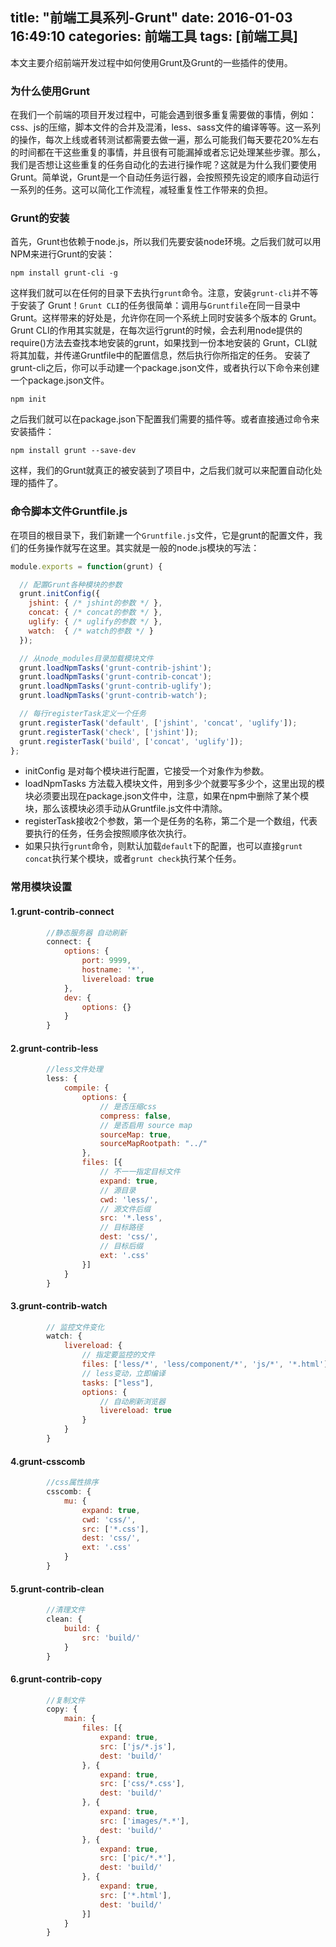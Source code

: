 title: "前端工具系列-Grunt"
date: 2016-01-03 16:49:10
categories: 前端工具
tags: [前端工具]
---
本文主要介绍前端开发过程中如何使用Grunt及Grunt的一些插件的使用。
<!--more-->
### 为什么使用Grunt
在我们一个前端的项目开发过程中，可能会遇到很多重复需要做的事情，例如：css、js的压缩，脚本文件的合并及混淆，less、sass文件的编译等等。这一系列的操作，每次上线或者转测试都需要去做一遍，那么可能我们每天要花20%左右的时间都在干这些重复的事情，并且很有可能漏掉或者忘记处理某些步骤。那么，我们是否想让这些重复的任务自动化的去进行操作呢？这就是为什么我们要使用Grunt。简单说，Grunt是一个自动任务运行器，会按照预先设定的顺序自动运行一系列的任务。这可以简化工作流程，减轻重复性工作带来的负担。

### Grunt的安装
首先，Grunt也依赖于node.js，所以我们先要安装node环境。之后我们就可以用NPM来进行Grunt的安装：
```shell
npm install grunt-cli -g
```
这样我们就可以在任何的目录下去执行`grunt`命令。注意，安装`grunt-cli`并不等于安装了 Grunt！`Grunt CLI`的任务很简单：调用与`Gruntfile`在同一目录中 Grunt。这样带来的好处是，允许你在同一个系统上同时安装多个版本的 Grunt。Grunt CLI的作用其实就是，在每次运行grunt的时候，会去利用node提供的require()方法去查找本地安装的grunt，如果找到一份本地安装的 Grunt，CLI就将其加载，并传递Gruntfile中的配置信息，然后执行你所指定的任务。
安装了grunt-cli之后，你可以手动建一个package.json文件，或者执行以下命令来创建一个package.json文件。
```shell
npm init
```
之后我们就可以在package.json下配置我们需要的插件等。或者直接通过命令来安装插件：
```shell
npm install grunt --save-dev
```
这样，我们的Grunt就真正的被安装到了项目中，之后我们就可以来配置自动化处理的插件了。

### 命令脚本文件Gruntfile.js
在项目的根目录下，我们新建一个`Gruntfile.js`文件，它是grunt的配置文件，我们的任务操作就写在这里。其实就是一般的node.js模块的写法：
```javascript
module.exports = function(grunt) {

  // 配置Grunt各种模块的参数
  grunt.initConfig({
    jshint: { /* jshint的参数 */ },
    concat: { /* concat的参数 */ },
    uglify: { /* uglify的参数 */ },
    watch:  { /* watch的参数 */ }
  });

  // 从node_modules目录加载模块文件
  grunt.loadNpmTasks('grunt-contrib-jshint');
  grunt.loadNpmTasks('grunt-contrib-concat');
  grunt.loadNpmTasks('grunt-contrib-uglify');
  grunt.loadNpmTasks('grunt-contrib-watch');

  // 每行registerTask定义一个任务
  grunt.registerTask('default', ['jshint', 'concat', 'uglify']);
  grunt.registerTask('check', ['jshint']);
  grunt.registerTask('build', ['concat', 'uglify']);
};
```
* initConfig 是对每个模块进行配置，它接受一个对象作为参数。
* loadNpmTasks 方法载入模块文件，用到多少个就要写多少个，这里出现的模块必须要出现在package.json文件中，注意，如果在npm中删除了某个模块，那么该模块必须手动从Gruntfile.js文件中清除。
* registerTask接收2个参数，第一个是任务的名称，第二个是一个数组，代表要执行的任务，任务会按照顺序依次执行。
* 如果只执行`grunt`命令，则默认加载`default`下的配置，也可以直接`grunt concat`执行某个模块，或者`grunt check`执行某个任务。

### 常用模块设置
#### 1.grunt-contrib-connect
```javascript
		//静态服务器 自动刷新
        connect: {
            options: {
                port: 9999,
                hostname: '*',
                livereload: true
            },
            dev: {
                options: {}
            }
        }
```

#### 2.grunt-contrib-less
```javascript
		//less文件处理
        less: {
            compile: {
                options: {
                    // 是否压缩css
                    compress: false,
                    // 是否启用 source map
                    sourceMap: true,
                    sourceMapRootpath: "../"
                },
                files: [{
                    // 不一一指定目标文件
                    expand: true,
                    // 源目录
                    cwd: 'less/',
                    // 源文件后缀
                    src: '*.less',
                    // 目标路径
                    dest: 'css/',
                    // 目标后缀
                    ext: '.css'
                }]
            }
        }
```

#### 3.grunt-contrib-watch
```javascript
		// 监控文件变化
        watch: {
            livereload: {
                // 指定要监控的文件
                files: ['less/*', 'less/component/*', 'js/*', '*.html'],
                // less变动，立即编译
                tasks: ["less"],
                options: {
                    // 自动刷新浏览器
                    livereload: true
                }
            }
        }
```

#### 4.grunt-csscomb
```javascript
		//css属性排序
        csscomb: {
            mu: {
                expand: true,
                cwd: 'css/',
                src: ['*.css'],
                dest: 'css/',
                ext: '.css'
            }
        }
```

#### 5.grunt-contrib-clean
```javascript
		//清理文件
        clean: {
            build: {
                src: 'build/'
            }
        }
```

#### 6.grunt-contrib-copy
```javascript
		//复制文件
        copy: {
            main: {
                files: [{
                    expand: true,
                    src: ['js/*.js'],
                    dest: 'build/'
                }, {
                    expand: true,
                    src: ['css/*.css'],
                    dest: 'build/'
                }, {
                    expand: true,
                    src: ['images/*.*'],
                    dest: 'build/'
                }, {
                    expand: true,
                    src: ['pic/*.*'],
                    dest: 'build/'
                }, {
                    expand: true,
                    src: ['*.html'],
                    dest: 'build/'
                }]
            }
        }
```

